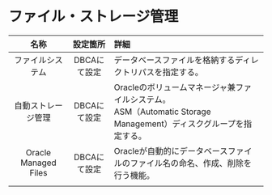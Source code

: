 # ファイル・ストレージ管理

|名称|設定箇所|詳細|
|:-:|:-:|:-|
|ファイルシステム|DBCAにて設定|データベースファイルを格納するディレクトリパスを指定する。|
|自動ストレージ管理|DBCAにて設定|Oracleのボリュームマネージャ兼ファイルシステム。<br>ASM（Automatic Storage Management）ディスクグループを指定する。|
|Oracle Managed Files|DBCAにて設定|Oracleが自動的にデータベースファイルのファイル名の命名、作成、削除を行う機能。|
||||
